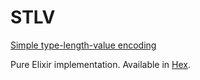 # STLV

[Simple type-length-value encoding](https://github.com/AljoschaMeyer/stlv)

Pure Elixir implementation. Available in [Hex](https://hex.pm).
